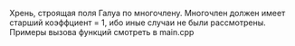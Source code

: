 Хрень, строящая поля Галуа по многочлену.
Многочлен должен имеет старший коэффциент = 1, ибо иные случаи не были рассмотрены.
Примеры вызова функций смотреть в main.cpp
